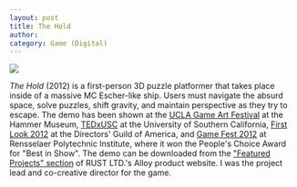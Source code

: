 ```yaml
---
layout: post
title: The Hold
author:
category: Game (Digital)
---
```


![](../../../../assets/images/TheHold.png)

*The Hold* (2012) is a first-person 3D puzzle platformer that takes place inside of a massive MC Escher-like ship. Users must navigate the absurd space, solve puzzles, shift gravity, and maintain perspective as they try to escape. The demo has been shown at the [UCLA Game Art Festival](http://festival.games.ucla.edu/) at the Hammer Museum, [TEDxUSC](https://www.ted.com/tedx/events/3558) at the University of Southern California, [First Look 2012](http://cinema.usc.edu/festivals/firstlook/) at the Directors' Guild of America, and [Game Fest 2012](http://www.hass.rpi.edu/pl/gamefest-2012-symposium-exhibition) at Rensselaer Polytechnic Institute, where it won the People's Choice Award for "Best in Show". The demo can be downloaded from the ["Featured Projects" section](https://alloy.rustltd.com/showcase/hold) of RUST LTD.'s Alloy product website. I was the project lead and co-creative director for the game.

